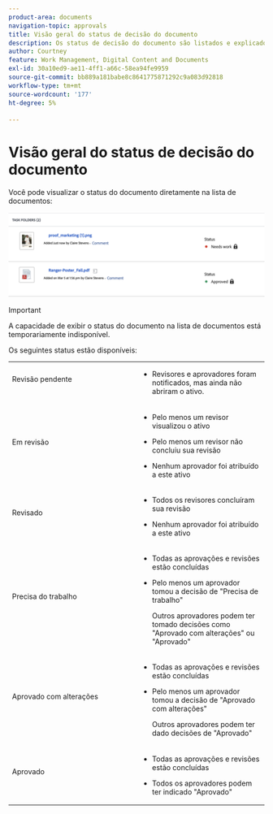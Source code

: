 ```yaml
---
product-area: documents
navigation-topic: approvals
title: Visão geral do status de decisão do documento
description: Os status de decisão do documento são listados e explicados
author: Courtney
feature: Work Management, Digital Content and Documents
exl-id: 30a10ed9-ae11-4ff1-a66c-58ea94fe9959
source-git-commit: bb889a181babe8c8641775871292c9a083d92818
workflow-type: tm+mt
source-wordcount: '177'
ht-degree: 5%

---
```


# Visão geral do status de decisão do documento

Você pode visualizar o status do documento diretamente na lista de documentos:

![](assets/status-in-doc-list.png)

>[!IMPORTANT]
>
>A capacidade de exibir o status do documento na lista de documentos está temporariamente indisponível.


Os seguintes status estão disponíveis:

<table>
            <col style="width: 50%;" />
            <col style="width: 50%;" />
            <tbody>
                 <tr>
                    <td>
                        Revisão pendente</p>
                    </td>
                    <td>
                        <ul>
                            <li>
                                Revisores e aprovadores foram notificados, mas ainda não abriram o ativo.
                            </li>
                        </ul>
                    </td>
                </tr>
                 <tr>
                    <td>
                        Em revisão</p>
                    </td>
                    <td>
                        <ul>
                            <li>
                                <p>Pelo menos um revisor visualizou o ativo</p>
                            </li>
                            <li>
                                <p>Pelo menos um revisor não concluiu sua revisão</p>
                            </li>
                            <li>
                                <p>Nenhum aprovador foi atribuído a este ativo</p>
                            </li>
                        </ul>
                    </td>
                </tr>
                 <tr>
                    <td>
                        Revisado</p>
                    </td>
                    <td>
                        <ul>
                            <li>
                                <p>Todos os revisores concluíram sua revisão</p>
                            </li>
                            <li>
                                <p>Nenhum aprovador foi atribuído a este ativo</p>
                            </li>
                        </ul>
                    </td>
                </tr>
                 <tr>
                    <td>Precisa do trabalho</p>
                    </td>
                    <td>
                        <ul>
                            <li>
                                <p>Todas as aprovações e revisões estão concluídas</p>
                            </li>
                            <li>
                                <p>Pelo menos um aprovador tomou a decisão de "Precisa de trabalho"</p>
                                <p>Outros aprovadores podem ter tomado decisões como "Aprovado com alterações" ou "Aprovado"
                            </li>
                        </ul>
                    </td>
                </tr>
                  <tr>
                    <td>Aprovado com alterações</p>
                    </td>
                    <td>
                        <ul>
                            <li>
                                <p>Todas as aprovações e revisões estão concluídas</p>
                            </li>
                            <li>
                                <p>Pelo menos um aprovador tomou a decisão de "Aprovado com alterações"</p>
                                <p>Outros aprovadores podem ter dado decisões de "Aprovado"
                            </li>
                        </ul>
                    </td>
                </tr>
                 <tr>
                    <td>Aprovado</p>
                    </td>
                    <td>
                        <ul>
                            <li>
                                <p>Todas as aprovações e revisões estão concluídas</p>
                            </li>
                            <li>
                                <p>Todos os aprovadores podem ter indicado "Aprovado"
                            </li>
                        </ul>
                    </td>
                </tr>
           </tbody>
        </table>



<!--



<table>
            <col style="width: 50%;" />
            <col style="width: 50%;" />
            <tbody>
                 <tr>
                    <td>
                        Pending review</p>
                    </td>
                    <td>
                        <ul>
                            <li>
                                Reviewers and approvers have been notified, but have not yet opened the asset.
                            </li>
                        </ul>
                    </td>
                </tr>
                 <tr>
                    <td>
                        In review</p>
                    </td>
                    <td>
                        <ul>
                            <li>
                                <p>At least one reviewer or approver has viewed the asset</p>
                            </li>
                            <li>
                                <p>At least one reviewer has not completed their review</p><p>Or</p>
                                <p>At least one approver has not made an approval decision</p>
                            </li>
                        </ul>
                    </td>
                </tr>
                 <tr>
                    <td>
                        Reviewed</p>
                    </td>
                    <td>
                        <ul>
                            <li>
                                All reviews are complete
                            </li>
                            <li>
                                There are no approvers
                            </li>
                        </ul>
                    </td>
                </tr>
                 <tr>
                    <td>Needs work</p>
                    </td>
                    <td>
                        <ul>
                            <li>
                                <p>All approvals and reviews are complete</p>
                            </li>
                            <li>
                                <p>At least one approver has made a decision of "Needs work"</p>
                                <p>Other approvers may have given decisions of "Approved with changes" or "Approved"
                            </li>
                        </ul>
                    </td>
                </tr>
                  <tr>
                    <td>Approved with changes</p>
                    </td>
                    <td>
                        <ul>
                            <li>
                                <p>All approvals and reviews are complete</p>
                            </li>
                            <li>
                                <p>At least one approver has made a decision of "Approved with changes"</p>
                                <p>Other approvers may have given decisions of "Approved"
                            </li>
                        </ul>
                    </td>
                </tr>
                 <tr>
                    <td>Approved</p>
                    </td>
                    <td>
                        <ul>
                            <li>
                                <p>All approvals and reviews are complete</p>
                            </li>
                            <li>
                                <p>All approvers may have given decisions of "Approved"
                            </li>
                        </ul>
                    </td>
                </tr>
           </tbody>
        </table>


-->